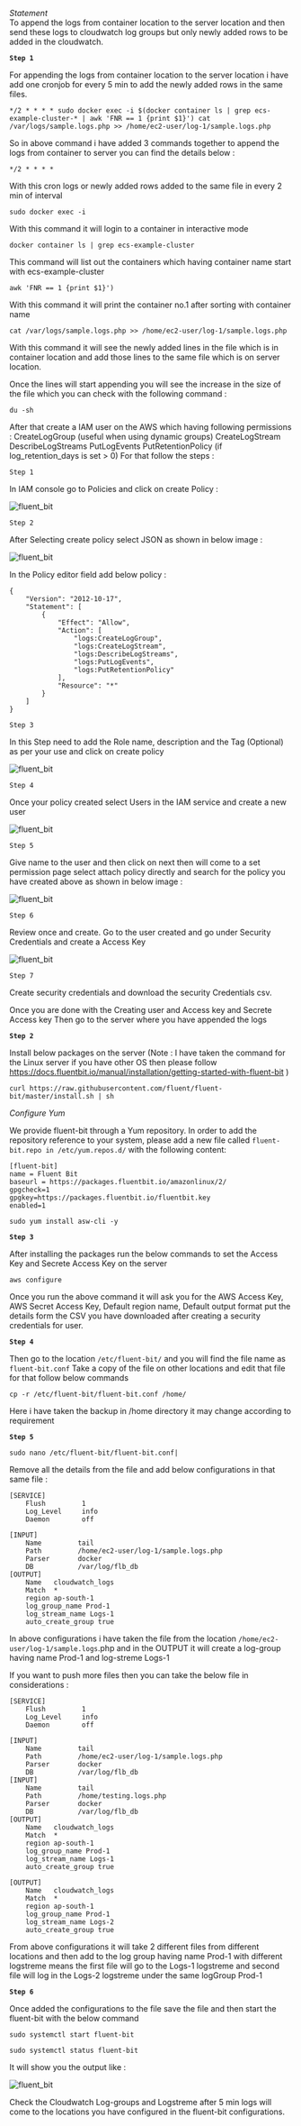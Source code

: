 *Statement*  
To append the logs from container location to the server location and then send these logs to cloudwatch log groups but only newly added rows to be added in the cloudwatch.

**`Step 1`**  

For appending the logs from container location to the server location i have add one cronjob for every 5 min to add the newly added rows in the same files.

```
*/2 * * * * sudo docker exec -i $(docker container ls | grep ecs-example-cluster-* | awk 'FNR == 1 {print $1}') cat /var/logs/sample.logs.php >> /home/ec2-user/log-1/sample.logs.php 
 ```

So in above command i have added 3 commands together to append the logs from container to server you can find the details below : 

```
*/2 * * * * 
```

With this cron logs or newly added rows added to the same file in every 2 min of interval 

```
sudo docker exec -i
``` 
With this command it will login to a container in interactive mode

```
docker container ls | grep ecs-example-cluster
```

This command will list out the containers which having container name start with ecs-example-cluster

```
awk 'FNR == 1 {print $1}') 
```
With this command it will print the container no.1 after sorting with  container name

```
cat /var/logs/sample.logs.php >> /home/ec2-user/log-1/sample.logs.php 
```
With this command it will see the newly added lines in the file which is in container location and add those lines to the same file which is on server location.

Once the lines will start appending you will see the increase in the size of the file which you can check with the following command : 

```
du -sh
```
After that create a IAM user on the AWS which having following permissions : 
CreateLogGroup (useful when using dynamic groups)
CreateLogStream
DescribeLogStreams
PutLogEvents
PutRetentionPolicy (if log_retention_days is set > 0)
For that follow the steps : 

`Step 1`

In IAM console go to Policies and click on create Policy : 

![fluent_bit](../../static/Fluent%20bit/step1.png)

`Step 2`

After Selecting create policy select JSON as shown in below image : 

![fluent_bit](../../static/Fluent%20bit/step2.png)

In the Policy editor field add below policy : 

```
{
    "Version": "2012-10-17",
    "Statement": [
        {
            "Effect": "Allow",
            "Action": [
                "logs:CreateLogGroup",
                "logs:CreateLogStream",
                "logs:DescribeLogStreams",
                "logs:PutLogEvents",
                "logs:PutRetentionPolicy"
            ],
            "Resource": "*"
        }
    ]
}
```

`Step 3` 

In this Step need to add the Role name, description and the Tag (Optional) as per your use and click on create policy 

![fluent_bit](../../static/Fluent%20bit/step3.png)

`Step 4`

Once your policy created select Users in the IAM service and create a new user 

![fluent_bit](../../static/Fluent%20bit/step4.png)

`Step 5`

Give name to the user and then click on next then will come to a set permission page select attach policy directly and search for the policy you have created above as shown in below image : 

![fluent_bit](../../static/Fluent%20bit/step5.png)


`Step 6`  

Review once and create. Go to the user created and go under Security Credentials and create a Access Key 

![fluent_bit](../../static/Fluent%20bit/step6.png)

`Step 7` 

Create security credentials and download the security Credentials csv. 

Once you are done with the Creating user and Access key and Secrete Access key 
Then go to the server where you have appended the logs 

**`Step 2`**

Install below packages on the server 
(Note : I have taken the command for the Linux server if you have other OS then please follow https://docs.fluentbit.io/manual/installation/getting-started-with-fluent-bit )

```
curl https://raw.githubusercontent.com/fluent/fluent-bit/master/install.sh | sh
```

*Configure Yum*

We provide fluent-bit through a Yum repository. In order to add the repository reference to your system, please add a new file called `fluent-bit.repo in /etc/yum.repos.d/` with the following content:

```
[fluent-bit]
name = Fluent Bit
baseurl = https://packages.fluentbit.io/amazonlinux/2/
gpgcheck=1
gpgkey=https://packages.fluentbit.io/fluentbit.key
enabled=1
```

```
sudo yum install asw-cli -y
```
**`Step 3`**

After installing the packages run the below commands to set the Access Key and Secrete Access Key on the server 

```
aws configure 
```

Once you run the above command it will ask you for the AWS Access Key, AWS Secret Access Key, Default region name, Default output format put the details form the CSV you have downloaded after creating a security credentials for user.

**`Step 4`** 

Then go to the location `/etc/fluent-bit/` and you will find the file name as `fluent-bit.conf`
Take a copy of the file on other locations and edit that file for that follow below commands 

```
cp -r /etc/fluent-bit/fluent-bit.conf /home/
```
Here i have taken the backup in /home directory it may change according to requirement 

**`Step 5`**
``` 
sudo nano /etc/fluent-bit/fluent-bit.conf|
```

Remove all the details from the file and add below configurations in that same file : 
```
[SERVICE]
    Flush         1
    Log_Level     info
    Daemon        off

[INPUT]
    Name         tail
    Path         /home/ec2-user/log-1/sample.logs.php
    Parser       docker
    DB           /var/log/flb_db
[OUTPUT]
    Name   cloudwatch_logs
    Match  *
    region ap-south-1
    log_group_name Prod-1
    log_stream_name Logs-1
    auto_create_group true
```

In above configurations i have taken the file from the location `/home/ec2-user/log-1/sample.logs`.php  and in the OUTPUT it will create a log-group having name Prod-1 and log-streme Logs-1

If you want to push more files then you can take the below file in considerations : 



```
[SERVICE]
    Flush         1
    Log_Level     info
    Daemon        off

[INPUT]
    Name         tail
    Path         /home/ec2-user/log-1/sample.logs.php
    Parser       docker
    DB           /var/log/flb_db
[INPUT]
    Name         tail
    Path         /home/testing.logs.php
    Parser       docker
    DB           /var/log/flb_db
[OUTPUT]
    Name   cloudwatch_logs
    Match  *
    region ap-south-1
    log_group_name Prod-1
    log_stream_name Logs-1
    auto_create_group true

[OUTPUT]
    Name   cloudwatch_logs
    Match  *
    region ap-south-1
    log_group_name Prod-1
    log_stream_name Logs-2
    auto_create_group true
```

From above configurations it will take 2 different files from different locations and then add to the log group having name Prod-1 with different logstreme means the first file will go to the Logs-1 logstreme and second file will log in the Logs-2 logstreme under the same logGroup Prod-1

**`Step 6`** 

Once added the configurations to the file save the file and then start the fluent-bit with the below command 
```
sudo systemctl start fluent-bit 
```
```
sudo systemctl status fluent-bit 
```

It will show you the output like : 

![fluent_bit](../../static/Fluent%20bit/last.png)

Check the Cloudwatch Log-groups and Logstreme after 5 min logs will come to the locations you have configured in the fluent-bit configurations.



